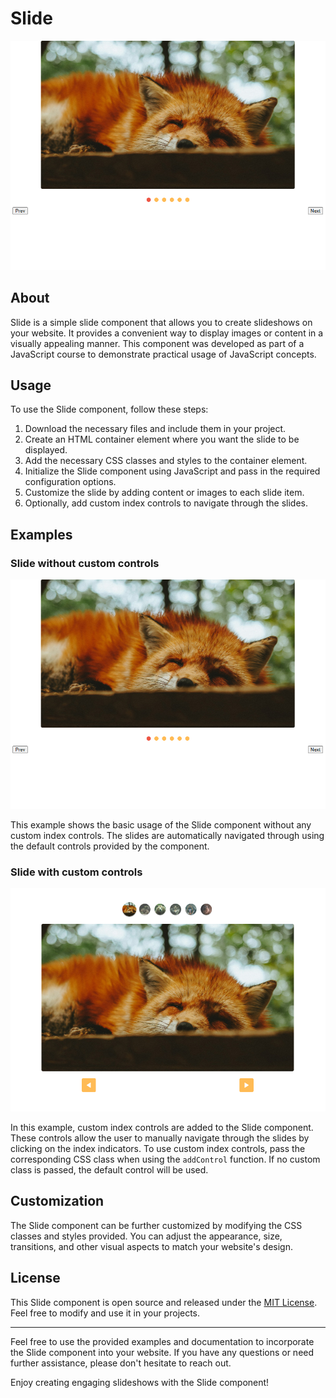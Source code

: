 # Slide

![Slide without custom controls](./github-images/slide-without-custom-controls.png)

## About

Slide is a simple slide component that allows you to create slideshows on your website. It provides a convenient way to display images or content in a visually appealing manner. This component was developed as part of a JavaScript course to demonstrate practical usage of JavaScript concepts.

## Usage

To use the Slide component, follow these steps:

1. Download the necessary files and include them in your project.
2. Create an HTML container element where you want the slide to be displayed.
3. Add the necessary CSS classes and styles to the container element.
4. Initialize the Slide component using JavaScript and pass in the required configuration options.
5. Customize the slide by adding content or images to each slide item.
6. Optionally, add custom index controls to navigate through the slides.

## Examples

### Slide without custom controls

![Slide without custom controls](./github-images/slide-without-custom-controls.png)

This example shows the basic usage of the Slide component without any custom index controls. The slides are automatically navigated through using the default controls provided by the component.

### Slide with custom controls

![Slide with custom controls](./github-images/slide-with-custom-controls.png)

In this example, custom index controls are added to the Slide component. These controls allow the user to manually navigate through the slides by clicking on the index indicators. To use custom index controls, pass the corresponding CSS class when using the `addControl` function. If no custom class is passed, the default control will be used.

## Customization

The Slide component can be further customized by modifying the CSS classes and styles provided. You can adjust the appearance, size, transitions, and other visual aspects to match your website's design.

## License

This Slide component is open source and released under the [MIT License](LICENSE). Feel free to modify and use it in your projects.

---

Feel free to use the provided examples and documentation to incorporate the Slide component into your website. If you have any questions or need further assistance, please don't hesitate to reach out.

Enjoy creating engaging slideshows with the Slide component!
